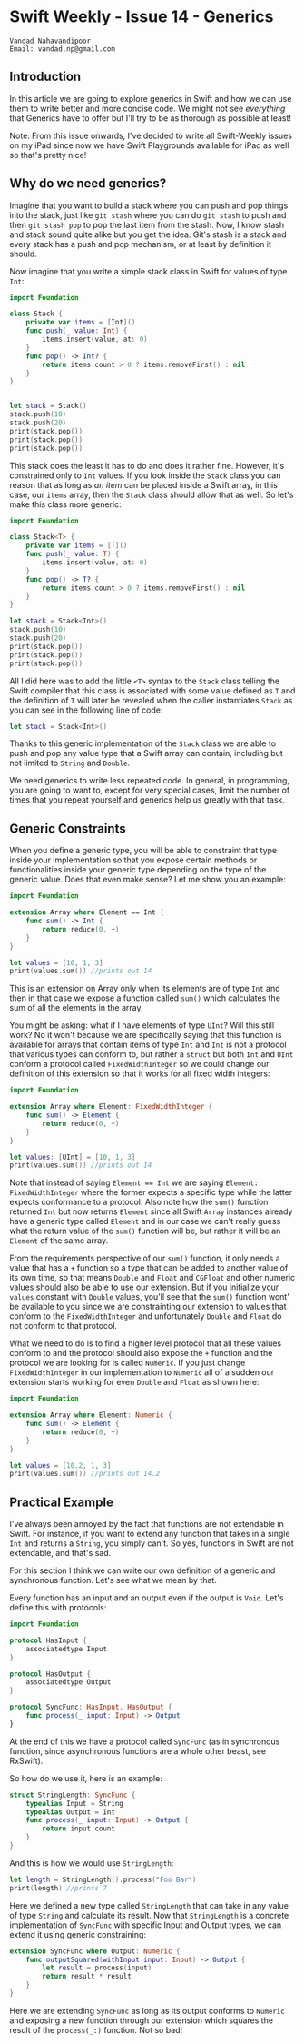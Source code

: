 # Swift Weekly - Issue 14 - Generics

```
Vandad Nahavandipoor
Email: vandad.np@gmail.com
```

## Introduction
In this article we are going to explore generics in Swift and how we can use them to write better and more concise code. We might not see _everything_ that Generics have to offer but I'll try to be as thorough as possible at least! 

Note: From this issue onwards, I've decided to write all Swift-Weekly issues on my iPad since now we have Swift Playgrounds available for iPad as well so that's pretty nice!

## Why do we need generics?
Imagine that you want to build a stack where you can push and pop things into the stack, just like `git stash` where you can do `git stash` to push and then `git stash pop` to pop the last item from the stash. Now, I know stash and stack sound quite alike but you get the idea. Git's stash is a stack and every stack has a push and pop mechanism, or at least by definition it should.

Now imagine that you write a simple stack class in Swift for values of type `Int`:


```swift
import Foundation

class Stack {
    private var items = [Int]()
    func push(_ value: Int) {
        items.insert(value, at: 0)
    }
    func pop() -> Int? {
        return items.count > 0 ? items.removeFirst() : nil
    }
}


let stack = Stack()
stack.push(10)
stack.push(20)
print(stack.pop())
print(stack.pop())
print(stack.pop())

```

This stack does the least it has to do and does it rather fine. However, it's constrained only to `Int` values. If you look inside the `Stack` class you can reason that as long as _an item_ can be placed inside a Swift array, in this case, our `items` array, then the `Stack` class should allow that as well. So let's make this class more generic:

```swift
import Foundation

class Stack<T> {
    private var items = [T]()
    func push(_ value: T) {
        items.insert(value, at: 0)
    }
    func pop() -> T? {
        return items.count > 0 ? items.removeFirst() : nil
    }
}

let stack = Stack<Int>()
stack.push(10)
stack.push(20)
print(stack.pop())
print(stack.pop())
print(stack.pop())
```

All I did here was to add the little `<T>` syntax to the `Stack` class telling the Swift compiler that this class is associated with some value defined as `T` and the definition of `T` will later be revealed when the caller instantiates `Stack` as you can see in the following line of code:

```swift
let stack = Stack<Int>()
```

Thanks to this generic implementation of the `Stack` class we are able to push and pop any value type that a Swift array can contain, including but not limited to `String` and `Double`.

We need generics to write less repeated code. In general, in programming, you are going to want to, except for very special cases, limit the number of times that you repeat yourself and generics help us greatly with that task.

## Generic Constraints
When you define a generic type, you will be able to constraint that type inside your implementation so that you expose certain methods or functionalities inside your generic type depending on the type of the generic value. Does that even make sense? Let me show you an example:


```swift
import Foundation

extension Array where Element == Int {
    func sum() -> Int {
        return reduce(0, +)
    }
}

let values = [10, 1, 3]
print(values.sum()) //prints out 14
```

This is an extension on Array only when its elements are of type `Int` and then in that case we expose a function called `sum()` which calculates the sum of all the elements in the array. 

You might be asking: what if I have elements of type `UInt`? Will this still work? No it won't because we are specifically saying that this function is available for arrays that contain items of type `Int` and `Int` is not a protocol that various types can conform to, but rather a `struct` but both `Int` and `UInt` conform a protocol called `FixedWidthInteger` so we could change our definition of this extension so that it works for all fixed width integers:

```swift
import Foundation

extension Array where Element: FixedWidthInteger {
    func sum() -> Element {
        return reduce(0, +)
    }
}

let values: [UInt] = [10, 1, 3]
print(values.sum()) //prints out 14
```

Note that instead of saying `Element == Int` we are saying `Element: FixedWidthInteger` where the former expects a specific type while the latter expects conformance to a protocol. Also note how the `sum()` function returned `Int` but now returns `Element` since all Swift `Array` instances already have a generic type called `Element` and in our case we can't really guess what the return value of the `sum()` function will be, but rather it will be an `Element` of the same array.

From the requirements perspective of our `sum()` function, it only needs a value that has a `+` function so a type that can be added to another value of its own time, so that means `Double` and `Float` and `CGFloat` and other numeric values should also be able to use our extension. But if you initialize your `values` constant with `Double` values, you'll see that the `sum()` function wont' be available to you since we are constrainting our extension to values that conform to the `FixedWidthInteger` and unfortunately `Double` and `Float` do not conform to that protocol.

What we need to do is to find a higher level protocol that all these values conform to and the protocol should also expose the `+` function and the protocol we are looking for is called `Numeric`. If you just change `FixedWidthInteger` in our implementation to `Numeric` all of a sudden our extension starts working for even `Double` and `Float` as shown here:

```swift
import Foundation

extension Array where Element: Numeric {
    func sum() -> Element {
        return reduce(0, +)
    }
}

let values = [10.2, 1, 3]
print(values.sum()) //prints out 14.2
```

## Practical Example
I've always been annoyed by the fact that functions are not extendable in Swift. For instance, if you want to extend any function that takes in a single `Int` and returns a `String`, you simply can't. So yes, functions in Swift are not extendable, and that's sad.

For this section I think we can write our own definition of a generic and synchronous function. Let's see what we mean by that.

Every function has an input and an output even if the output is `Void`. Let's define this with protocols:

```swift
import Foundation

protocol HasInput {
    associatedtype Input
}

protocol HasOutput {
    associatedtype Output
}

protocol SyncFunc: HasInput, HasOutput {
    func process(_ input: Input) -> Output
}
```

At the end of this we have a protocol called `SyncFunc` (as in synchronous function, since asynchronous functions are a whole other beast, see RxSwift).

So how do we use it, here is an example:

```swift
struct StringLength: SyncFunc {
    typealias Input = String
    typealias Output = Int
    func process(_ input: Input) -> Output {
        return input.count
    }
}
```

And this is how we would use `StringLength`:

```swift
let length = StringLength().process("Foo Bar")
print(length) //prints 7
```

Here we defined a new type called `StringLength` that can take in any value of type `String` and calculate its result. Now that `StringLength` is a concrete implementation of `SyncFunc` with specific Input and Output types, we can extend it using generic constraining:

```swift
extension SyncFunc where Output: Numeric {
    func outputSquared(withInput input: Input) -> Output {
        let result = process(input)
        return result * result
    }
}
```

Here we are extending `SyncFunc` as long as its output conforms to `Numeric` and exposing a new function through our extension which squares the result of the `process(_:)` function. Not so bad!

